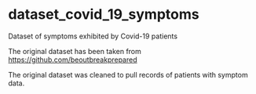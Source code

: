 # dataset_covid_19_symptoms
Dataset of symptoms exhibited by Covid-19 patients

The original dataset has been taken from https://github.com/beoutbreakprepared

The original dataset was cleaned to pull records of patients with symptom data.
